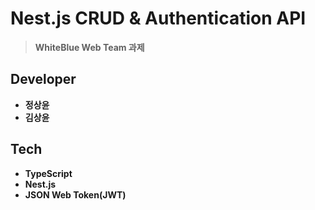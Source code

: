 # Nest.js CRUD & Authentication API
> **WhiteBlue Web Team 과제**

## Developer
* **정상윤**
* **김상윤**

## Tech
* **TypeScript**
* **Nest.js**
* **JSON Web Token(JWT)**
